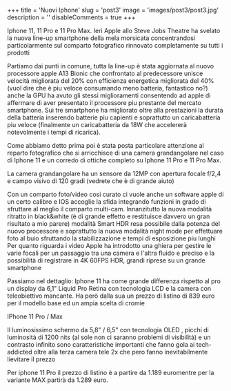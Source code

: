 +++ 
title = 'Nuovi Iphone' 
slug = 'post3' 
image = 'images/post3/post3.jpg' 
description = '' 
disableComments = true 
+++ 

Iphone 11, 11 Pro e 11 Pro Max. Ieri Apple allo Steve Jobs Theatre ha svelato la nuova line-up smartphone della mela morsicata concentrandosi particolarmente sul comparto fotografico rinnovato completamente su tutti i prodotti




Partiamo dai punti in comune, tutta la line-up è stata aggiornata al nuovo processore apple A13 Bionic che confrontato al predecessore unisce velocità migliorata del 20% con efficienza energetica migliorata del 40% (vuol dire che è piu veloce consumando meno batteria, fantastico no?) anche la GPU ha avuto gli stessi miglioramenti consentendo ad apple di affermare di aver presentato il processore piu prestante del mercato smartphone. Sui tre smartphone ha migliorato oltre alla prestazioni la durata della batteria inserendo batterie piu capienti e soprattutto un caricabatteria piu veloce (finalmente un caricabatteria da 18W che accelererà notevolmente i tempi di ricarica).

Come abbiamo detto prima poi è stata posta particolare attenzione al reparto fotografico che si arricchisce di una camera grandangolare nel caso di Iphone 11 e un corredo di ottiche completo su Iphone 11 Pro e 11 Pro Max.

La camera grandangolare ha un sensore da 12MP con apertura focale f/2,4 e campo visivo di 120 gradi (vedrete che è di grande aiuto)

Con un comparto foto/video cosi curato ci vuole anche un software apple di un certo calibro e IOS accoglie la sfida integrando funzioni in grado di sfruttare al meglio il comparto multi-cam. Innanzitutto la nuova modalità ritratto in black&white (è di grande effetto e restituisce davvero un gran risultato a mio parere) modalità Smart HDR resa possibile dalla potenza del nuovo processore e soprattutto la nuova modalità night mode per effettuare foto al buio sfruttando la stabilizzazione e tempi di esposizione piu lunghi
Per quanto riguarda i video Apple ha introdotto una ghiera per gestire le varie focali per un passaggio tra una camera e l'altra fluido e preciso e la possibilità di registrare in 4K 60FPS HDR,  grandi riprese su un grande smartphone


Passiamo nel dettaglio:
Iphone 11 ha come grande differenza rispetto al pro un display da 6,1" Liquid Pro Retina con tecnologia LCD e la camera con teleobiettivo mancante.
Ha però dalla sua un prezzo di listino di 839 euro per il modello base ed un ampia scelta di cromie

IPhone 11 Pro / Max

Il luminosissimo schermo da 5,8" / 6,5" con tecnologia OLED , picchi di luminosità di 1200 nits (al sole non ci saranno problemi di visibilità) e un contrasto infinito sono caratteristiche importanti che fanno gola ai tech-addicted oltre alla terza camera tele 2x che pero fanno inevitabilmente lievitare il prezzo

Per iphone 11 Pro il prezzo di listino è a partire da 1.189 euromentre per la variante MAX partirà da 1.289 euro.


